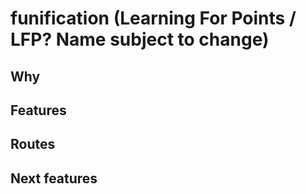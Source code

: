 # funification (Learning For Points / LFP? Name subject to change)

## Why


## Features

## Routes

## Next features


